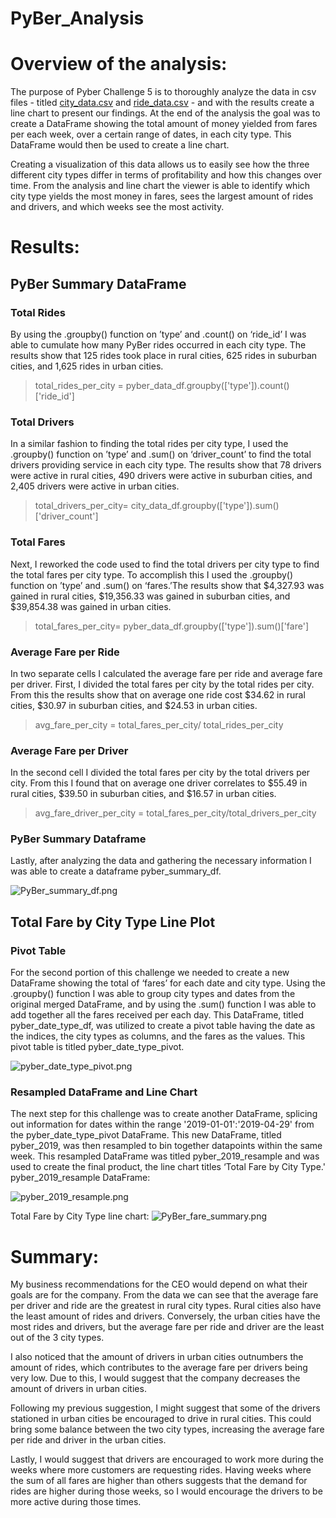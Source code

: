 # PyBer_Analysis
# Overview of the analysis:
The purpose of Pyber Challenge 5 is to thoroughly analyze the data in csv files - titled [city_data.csv](Resources/city_data.csv) and [ride_data.csv](Resources/ride_data.csv) - and with the results create a line chart to present our findings. At the end of the analysis the goal was to create a DataFrame showing the total amount of money yielded from fares per each week, over a certain range of dates, in each city type. This DataFrame would then be used to create a line chart.  

Creating a visualization of this data allows us to easily see how the three different city types differ in terms of profitability and how this changes over time. From the analysis and line chart the viewer is able to identify which city type yields the most money in fares, sees the largest amount of rides and drivers, and which weeks see the most activity. 


# Results:

## PyBer Summary DataFrame 

### Total Rides
By using the .groupby() function on ’type’ and .count() on ‘ride_id’ I was able to cumulate how many PyBer rides occurred in each city type. The results show that 125 rides took place in rural cities, 625 rides in suburban cities, and 1,625 rides in urban cities.

  > total_rides_per_city = pyber_data_df.groupby(['type']).count()['ride_id']
   
### Total Drivers
In a similar fashion to finding the total rides per city type, I used the .groupby() function on ’type’ and .sum() on ‘driver_count’ to find the total drivers providing service in each city type. The results show that 78 drivers were active in rural cities, 490 drivers were active in suburban cities, and 2,405 drivers were active in urban cities.

  > total_drivers_per_city= city_data_df.groupby(['type']).sum()['driver_count']

### Total Fares 
Next, I reworked the code used to find the total drivers per city type to find the total fares per city type. To accomplish this I used the .groupby() function on ’type’ and .sum() on ‘fares.’The results show that $4,327.93 was gained in rural cities, $19,356.33 was gained in suburban cities, and $39,854.38 was gained in urban cities.

  > total_fares_per_city= pyber_data_df.groupby(['type']).sum()['fare']

### Average Fare per Ride 
In two separate cells I calculated the average fare per ride and average fare per driver. 
First, I divided the total fares per city by the total rides per city. From this the results show that on average one ride cost $34.62 in rural cities, $30.97 in suburban cities, and $24.53 in urban cities. 

  > avg_fare_per_city = total_fares_per_city/ total_rides_per_city

### Average Fare per Driver
In the second cell I divided the total fares per city by the total drivers per city. From this I found that on average one driver correlates to $55.49 in rural cities, $39.50 in suburban cities, and $16.57 in urban cities. 

  > avg_fare_driver_per_city = total_fares_per_city/total_drivers_per_city

### PyBer Summary Dataframe
Lastly, after analyzing the data and gathering the necessary information I was able to create a dataframe pyber_summary_df. 

![PyBer_summary_df.png](Analysis/PyBer_summary_df.png) 

## Total Fare by City Type Line Plot 

### Pivot Table
For the second portion of this challenge we needed to create a new DataFrame showing the total of ‘fares’ for each date and city type. Using the .groupby() function I was able to group city types and dates from the original merged DataFrame, and by using the .sum() function I was able to add together all the fares received per each day.
This DataFrame, titled pyber_date_type_df, was utilized to create a pivot table having the date as the indices, the city types as columns, and the fares as the values. This pivot table is titled pyber_date_type_pivot. 

![pyber_date_type_pivot.png](Analysis/pyber_date_type_pivot.png) 

### Resampled DataFrame and Line Chart
The next step for this challenge was to create another DataFrame, splicing out information for dates within the range '2019-01-01':'2019-04-29' from the pyber_date_type_pivot DataFrame. This new DataFrame, titled pyber_2019, was then resampled to bin together datapoints within the same week. This resampled DataFrame was titled pyber_2019_resample and was used to create the final product, the line chart titles ‘Total Fare by City Type.'
pyber_2019_resample DataFrame:

![pyber_2019_resample.png](Analysis/pyber_2019_resample.png) 

Total Fare by City Type line chart:
![PyBer_fare_summary.png](Analysis/PyBer_fare_summary.png) 

# Summary:
My business recommendations for the CEO would depend on what their goals are for the company. From the data we can see that the average fare per driver and ride are the greatest in rural city types. Rural cities also have the least amount of rides and drivers. Conversely, the urban cities have the most rides and drivers, but the average fare per ride and driver are the least out of the 3 city types.

I also noticed that the amount of drivers in urban cities outnumbers the amount of rides, which contributes to the average fare per drivers being very low. Due to this, I would suggest that the company decreases the amount of drivers in urban cities.

Following my previous suggestion, I might suggest that some of the drivers stationed in urban cities be encouraged to drive in rural cities. This could bring some balance between the two city types, increasing the average fare per ride and driver in the urban cities.

Lastly, I would suggest that drivers are encouraged to work more during the weeks where more customers are requesting rides. Having weeks where the sum of all fares are higher than others suggests that the demand for rides are higher during those weeks, so I would encourage the drivers to be more active during those times.  
